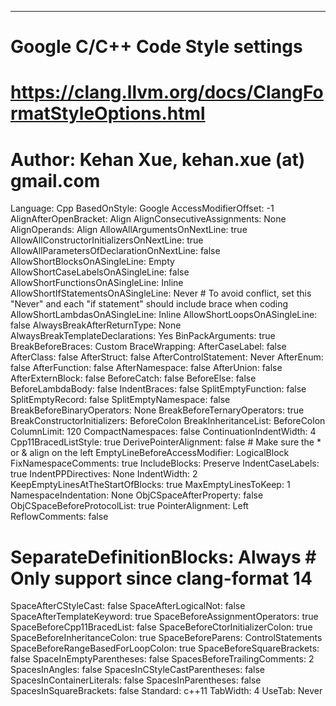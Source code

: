 ---
# Google C/C++ Code Style settings
# https://clang.llvm.org/docs/ClangFormatStyleOptions.html
# Author: Kehan Xue, kehan.xue (at) gmail.com

Language: Cpp
BasedOnStyle: Google
AccessModifierOffset: -1
AlignAfterOpenBracket: Align
AlignConsecutiveAssignments: None
AlignOperands: Align
AllowAllArgumentsOnNextLine: true
AllowAllConstructorInitializersOnNextLine: true
AllowAllParametersOfDeclarationOnNextLine: false
AllowShortBlocksOnASingleLine: Empty
AllowShortCaseLabelsOnASingleLine: false
AllowShortFunctionsOnASingleLine: Inline
AllowShortIfStatementsOnASingleLine: Never  # To avoid conflict, set this "Never" and each "if statement" should include brace when coding
AllowShortLambdasOnASingleLine: Inline
AllowShortLoopsOnASingleLine: false
AlwaysBreakAfterReturnType: None
AlwaysBreakTemplateDeclarations: Yes
BinPackArguments: true
BreakBeforeBraces: Custom
BraceWrapping:
  AfterCaseLabel: false
  AfterClass: false
  AfterStruct: false
  AfterControlStatement: Never
  AfterEnum: false
  AfterFunction: false
  AfterNamespace: false
  AfterUnion: false
  AfterExternBlock: false
  BeforeCatch: false
  BeforeElse: false
  BeforeLambdaBody: false
  IndentBraces: false
  SplitEmptyFunction: false
  SplitEmptyRecord: false
  SplitEmptyNamespace: false
BreakBeforeBinaryOperators: None
BreakBeforeTernaryOperators: true
BreakConstructorInitializers: BeforeColon
BreakInheritanceList: BeforeColon
ColumnLimit: 120
CompactNamespaces: false
ContinuationIndentWidth: 4
Cpp11BracedListStyle: true
DerivePointerAlignment: false  # Make sure the * or & align on the left
EmptyLineBeforeAccessModifier: LogicalBlock
FixNamespaceComments: true
IncludeBlocks: Preserve
IndentCaseLabels: true
IndentPPDirectives: None
IndentWidth: 2
KeepEmptyLinesAtTheStartOfBlocks: true
MaxEmptyLinesToKeep: 1
NamespaceIndentation: None
ObjCSpaceAfterProperty: false
ObjCSpaceBeforeProtocolList: true
PointerAlignment: Left
ReflowComments: false
# SeparateDefinitionBlocks: Always   # Only support since clang-format 14
SpaceAfterCStyleCast: false
SpaceAfterLogicalNot: false
SpaceAfterTemplateKeyword: true
SpaceBeforeAssignmentOperators: true
SpaceBeforeCpp11BracedList: false
SpaceBeforeCtorInitializerColon: true
SpaceBeforeInheritanceColon: true
SpaceBeforeParens: ControlStatements
SpaceBeforeRangeBasedForLoopColon: true
SpaceBeforeSquareBrackets: false
SpaceInEmptyParentheses: false
SpacesBeforeTrailingComments: 2
SpacesInAngles: false
SpacesInCStyleCastParentheses: false
SpacesInContainerLiterals: false
SpacesInParentheses: false
SpacesInSquareBrackets: false
Standard: c++11
TabWidth: 4
UseTab: Never
